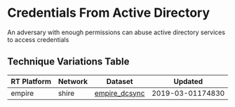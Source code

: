 # Credentials From Active Directory

An adversary with enough permissions can abuse active directory services to access credentials

## Technique Variations Table

| RT Platform | Network | Dataset | Updated |
| ----------- | ------- | --------- | ------- |
| empire |  shire | [empire_dcsync](./empire_dcsync.md) | 2019-03-01174830 |